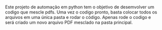 Este projeto de automação em python tem o objetivo de desemvolver um codigo que mescle pdfs. Uma vez o codigo pronto,
basta colocar todos os arquivos em uma única pasta e rodar o código. Apenas rode o codigo e será criado um novo arquivo PDF mesclado na
pasta principal.